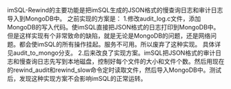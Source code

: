 imSQL-Rewind的主要功能是把imSQL生成的JSON格式的慢查询日志和审计日志导入到MongoDB中。
之前实现的方案是：
1.修改audit_log.c文件，添加MongoDB的写入代码。使imSQL直接把JSON格式的日志打印到MongoDB中。但是这样实现有个非常致命的缺陷，就是无论是MongoDB的问题，还是网络问题。都会使imSQL的所有操作挂起。服务不可用。所以废弃了这种实现。
具体详见audit_to_mongo分支。
2.后来改良了实现方案。imSQL把JSON格式的审计日志和慢查询日志先写到本地磁盘，控制好每个文件的大小和文件个数。然后用现在的rewind_audit和rewind_slow命令定时读取文件，然后导入MongoDB中。测试后，发现这种实现方案不会影响imSQL的正常运转。

